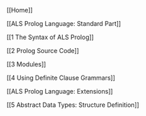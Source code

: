 [[Home]]

[[ALS Prolog Language: Standard Part]]

[[1 The Syntax of ALS Prolog]]

[[2 Prolog Source Code]]

[[3 Modules]]

[[4 Using Definite Clause Grammars]]

[[ALS Prolog Language: Extensions]]

[[5 Abstract Data Types: Structure Definition]]